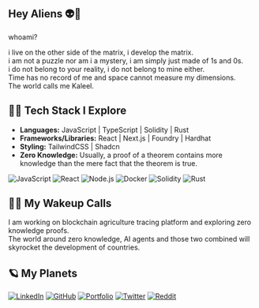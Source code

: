## Hey Aliens 👽👾

whoami?

i live on the other side of the matrix, i develop the matrix.  
i am not a puzzle nor am i a mystery, i am simply just made of 1s and 0s.  
i do not belong to your reality, i do not belong to mine either.  
Time has no record of me and space cannot measure my dimensions.  
The world calls me Kaleel.


## 👨‍💻 Tech Stack I Explore

- **Languages:** JavaScript | TypeScript | Solidity | Rust  
- **Frameworks/Libraries:** React | Next.js | Foundry | Hardhat  
- **Styling:** TailwindCSS | Shadcn  
- **Zero Knowledge:** Usually, a proof of a theorem contains more knowledge than the mere fact that the theorem is true.  

![JavaScript](https://img.shields.io/badge/JavaScript-F7DF1E?style=for-the-badge&logo=javascript&logoColor=black)
![React](https://img.shields.io/badge/React-61DAFB?style=for-the-badge&logo=react&logoColor=black)
![Node.js](https://img.shields.io/badge/Node.js-339933?style=for-the-badge&logo=nodedotjs&logoColor=white)
![Docker](https://img.shields.io/badge/Docker-2496ED?style=for-the-badge&logo=docker&logoColor=white)
![Solidity](https://img.shields.io/badge/Solidity-363636?style=for-the-badge&logo=solidity&logoColor=white)
![Rust](https://img.shields.io/badge/Rust-000000?style=for-the-badge&logo=rust&logoColor=white)  

## 👷‍♂️ My Wakeup Calls
I am working on blockchain agriculture tracing platform and exploring zero knowledge proofs.  
The world around zero knowledge, AI agents and those two combined will skyrocket the development of countries.


## 🪐 My Planets
[![LinkedIn](https://img.shields.io/badge/LinkedIn-0A66C2?style=for-the-badge&logo=linkedin&logoColor=white)](https://linkedin.com/in/nyuiela)
[![GitHub](https://img.shields.io/badge/GitHub-181717?style=for-the-badge&logo=github&logoColor=white)](https://github.com/nyuiela)
[![Portfolio](https://img.shields.io/badge/Portfolio-000?style=for-the-badge&logo=web&logoColor=white)](https://www.github.com)
[![Twitter](https://img.shields.io/badge/Twitter-1DA1F2?style=for-the-badge&logo=twitter&logoColor=white)](https://x.com/nyuiela)
[![Reddit](https://img.shields.io/badge/Reddit-FF4500?style=for-the-badge&logo=reddit&logoColor=white)](https://reddit.com/user/nyuiela)  




<!--
**nyuiela/nyuiela** is a ✨ _special_ ✨ repository because its `README.md` (this file) appears on your GitHub profile.

Here are some ideas to get you started:

- 🔭 I’m currently working on ...
- 🌱 I’m currently learning ...
- 👯 I’m looking to collaborate on ...
- 🤔 I’m looking for help with ...
- 💬 Ask me about ...
- 📫 How to reach me: ...
- 😄 Pronouns: ...
- ⚡ Fun fact: ...
-->
